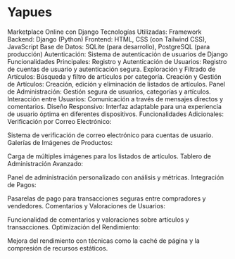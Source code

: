 # Yapues
Marketplace Online con Django
Tecnologías Utilizadas:
Framework Backend: Django (Python)
Frontend: HTML, CSS (con Tailwind CSS), JavaScript
Base de Datos: SQLite (para desarrollo), PostgreSQL (para producción)
Autenticación: Sistema de autenticación de usuarios de Django
Funcionalidades Principales:
Registro y Autenticación de Usuarios:
Registro de cuentas de usuario y autenticación segura.
Exploración y Filtrado de Artículos:
Búsqueda y filtro de artículos por categoría.
Creación y Gestión de Artículos:
Creación, edición y eliminación de listados de artículos.
Panel de Administración:
Gestión segura de usuarios, categorías y artículos.
Interacción entre Usuarios:
Comunicación a través de mensajes directos y comentarios.
Diseño Responsivo:
Interfaz adaptable para una experiencia de usuario óptima en diferentes dispositivos.
Funcionalidades Adicionales:
Verificación por Correo Electrónico:

Sistema de verificación de correo electrónico para cuentas de usuario.
Galerías de Imágenes de Productos:

Carga de múltiples imágenes para los listados de artículos.
Tablero de Administración Avanzado:

Panel de administración personalizado con análisis y métricas.
Integración de Pagos:

Pasarelas de pago para transacciones seguras entre compradores y vendedores.
Comentarios y Valoraciones de Usuarios:

Funcionalidad de comentarios y valoraciones sobre artículos y transacciones.
Optimización del Rendimiento:

Mejora del rendimiento con técnicas como la caché de página y la compresión de recursos estáticos.
